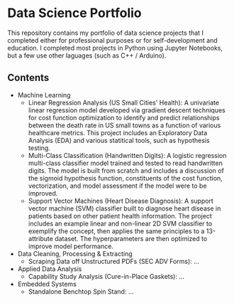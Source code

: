 # Data Science Portfolio

This repository contains my portfolio of data science projects that I completed either for professional purposes or for self-development and education. I completed most projects in Python using Jupyter Notebooks, but a few use other laguages (such as C++ / Arduino).

## Contents
- Machine Learning
   - Linear Regression Analysis (US Small Cities' Health): A univariate linear regression model developed via gradient descent techniques for cost function optimization to identify and predict relationships between the death rate in US small towns as a function of various healthcare metrics. This project includes an Exploratory Data Analysis (EDA) and various statitical tools, such as hypothesis testing.
  - Multi-Class Classification (Handwritten Digits): A logistic regression multi-class classifier model trained and tested to read handwritten digits. The model is built from scratch and includes a discussion of the sigmoid hypothesis function, constituents of the cost function, vectorization, and model assessment if the model were to be improved.
  - Support Vector Machines (Heart Disease Diagnosis): A support vector machine (SVM) classifier built to diagnose heart disease in patients based on other patient health information. The project includes an example linear and non-linear 2D SVM classifier to exemplify the concept, then applies the same principles to a 13-attribute dataset. The hyperparameters are then optimized to improve model performance.
- Data Cleaning, Processing & Extracting
   - Scraping Data off Unstructured PDFs (SEC ADV Forms): ...
- Applied Data Analysis
   - Capability Study Analysis (Cure-in-Place Gaskets): ...
- Embedded Systems
   - Standalone Benchtop Spin Stand: ...
